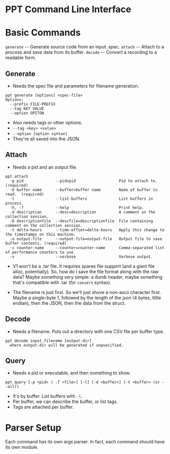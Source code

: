 PPT Command Line Interface
==========================

# Basic Commands
`generate` -- Generate source code from an input .spec.
`attach` -- Attach to a process and save data from its buffer.
`decode` -- Convert a recording to a readable form.

## Generate
- Needs the spec file and parameters for filename generation.
```
ppt generate [options] <spec-file>
Options:
  --prefix FILE-PREFIX
  --tag KEY VALUE
  --option OPITON
```

- Also needs tags or other options.
- `--tag <key> <value>`
- `--option [option syntax]`
- They're all saved into the JSON.

## Attach
- Needs a pid and an output file.
```
ppt attach
  -p pid              --pid=pid                   Pid to attach to. (required)
  -b buffer name      --buffer=buffer name        Name of buffer to read.  (required)
  -l                  --list-buffers              List buffers in process.
  -h, -?              --help                      Print help.
  -d description      --desc=description          A comment on the collection session.
  -D descriptionfile  --descfile=descriptionfile  File containing comment on the collection session.
  -t delta-hours      --time-offset=delta-hours   Apply this change to the timestamps on this machine.
  -o output-file      --output-file=output-file   Output file to save buffer contents. (required)
  -c counter-name     --counter=counter-name      Comma-separated list of performance counters to use
  -v                  --verbose                   Verbose output.

```

- V1 won't be a .tar file.  It requires spares file support (and a
  giant file alloc, potentially).  So, how do I save the file format
  along with the raw data?  Maybe something very simple: a dumb header,
  maybe something that's compatible with .tar (for `convert` syntax).

- The filename is just first.  So we'll just shove a non-ascii
  character first.  Maybe a single-byte 1, followed by the length of
  the json (4 bytes, little endian), then the JSON, then the data from
  the struct.

## Decode
- Needs a filename.  Puts out a directory with one CSV file per buffer type.

```
ppt decode input_filename [output-dir]
  where output-dir will be generated if unpsecified.
```


## Query
- Needs a pid or executable, and then something to show.
```
ppt query [-p <pid> | -f <file>] [-l] [-d <buffer>] [-t <buffer> (or --all)]
```
- It's by buffer.  List buffers with `-l`.
- Per buffer, we can describe the buffer, or list tags.
- Tags are attached per buffer.

# Parser Setup

Each command has its own args parser.  In fact, each command should
have its own module.
